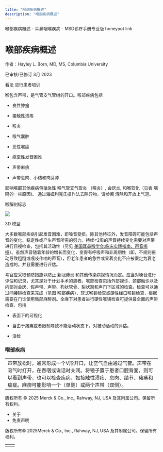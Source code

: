 ```yaml
---
title: "喉部疾病概述"
description: "喉部疾病概述"
---
```


﻿喉部疾病概述 \- 耳鼻咽喉疾病 \- MSD诊疗手册专业版 honeypot link

# 喉部疾病概述

作者：Hayley L. Born, MD, MS, Columbia University

已审核/已修订 3月 2023

看法 进行患者培训

喉包含声带，是气管支气管树的开口。喉部疾病包括

- 良性肿瘤

- 接触性溃疡

- 喉炎

- 喉气囊肿

- 恶性喉癌

- 痉挛性发音困难

- 声带麻痹

- 声带息肉、小结和肉芽肿


影响喉部其他疾病包括急性 喉气管支气管炎 （喉炎）, 会厌炎, 和喉软化（见表 喘鸣的一些原因)。 通过海姆利克氏操作法去除异物，请参阅 清除和开放上气道。

喉解剖标志

![](https://edge.sitecorecloud.io/mmanual-ssq1ci05/media/professional/images/b/i/o/biodigital-laryngeal-landmarks-pv-sized_zh.jpg?thn=0&sc_lang=zh&mw=500)

3D 模型

大多数喉部疾病引起发音困难，即嗓音受损。除其他特征外，发音障碍可能包括声音的变化、稳定性或产生声音所需的努力。持续≥2周的声音持续变化需要对声带进行目视检查，包括其活动性（另见 [美国耳鼻喉学会:临床实践指南，声音嘶哑](https://www.entnet.org/quality-practice/quality-products/clinical-practice-guidelines/hoarseness-dysphonia/)）。虽然声音随着年龄的增长而变化，变得有呼吸声和非周期性（即，不规则振动导致粗糙或嘎吱作响的声音），但老年患者的急性或显着变化不应被假定为衰老造成的，并且需要进行评估。

考官应采取预防措施以防止 新冠肺炎 和其他传染病视情况而定。应当对嗓音进行评估和记录，尤其是对于计划手术的患者。喉部检查包括外部视诊、颈部触诊以及内部对会厌、假声带、声带、杓状软骨、梨状窝和声门下区域的检查。检查可以通过间接镜检查来完成（见图 喉部疾病）、软式喉镜检查或硬性经口喉镜检查，根据需要在门诊使用局部麻醉剂。全麻下对患者进行硬性喉镜检查可提供最全面的声带检查，包括

- 表面下的可视化

- 当由于瘫痪或者限制导致不能活动状态下，对被动活动的评估。

- 活检


### 喉部疾病

|     |
| --- |
| 声带放松时，通常形成一个V形开口，让空气自由通过气管。声带在吸气时打开，在吞咽或说话时关闭。将镜子置于患者口腔背面，则可以看到声带，也可以检查疾病，如接触性溃疡、息肉、结节、瘫痪和癌症。麻痹可能影响一个（单侧）或两个声带（双侧）。<br> |



版权所有 © 2025
Merck & Co., Inc., Rahway, NJ, USA 及其附属公司。保留所有权利。

- 关于
- 免责声明

版权所有© 2025Merck & Co., Inc., Rahway, NJ, USA 及其附属公司。保留所有权利。

|     |     |
| --- | --- |
|  |  |